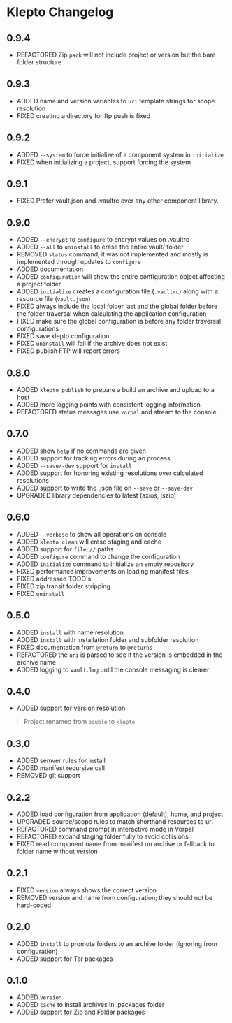 # Klepto Changelog

## 0.9.4

- REFACTORED Zip `pack` will not include project or version but the bare folder structure

## 0.9.3

- ADDED name and version variables to `uri` template strings for scope resolution
- FIXED creating a directory for ftp push is fixed

## 0.9.2

- ADDED `--system` to force initialize of a component system in `initialize`
- FIXED when initializing a project, support forcing the system

## 0.9.1

- FIXED Prefer vault.json and .vaultrc over any other component library.

## 0.9.0

- ADDED `--encrypt` to `configure` to encrypt values on .vaultrc
- ADDED `--all` to `uninstall` to erase the entire vault/ folder
- REMOVED `status` command, it was not implemented and mostly is implemented through updates to `configure`
- ADDED documentation
- ADDED `configuration` will show the entire configuration object affecting a project folder
- ADDED `initialize` creates a configuration file (`.vaultrc`) along with a resource file (`vault.json`)
- FIXED always include the local folder last and the global folder before the folder traversal when calculating the application configuration
- FIXED make sure the global configuration is before any folder traversal configurations
- FIXED save klepto configuration
- FIXED `uninstall` will fail if the archive does not exist
- FIXED publish FTP will report errors

## 0.8.0

- ADDED `klepto publish` to prepare a build an archive and upload to a host
- ADDED more logging points with consistent logging information
- REFACTORED status messages use `vorpal` and stream to the console

## 0.7.0

- ADDED show `help` if no commands are given
- ADDED support for tracking errors during an process
- ADDED `--save/-dev` support for `install`
- ADDED support for honoring existing resolutions over calculated resolutions
- ADDED support to write the <vault>.json file on `--save` or `--save-dev`
- UPGRADED library dependencies to latest (axios, jszip)

## 0.6.0

- ADDED `--verbose` to show all operations on console
- ADDED `klepto clean` will erase staging and cache
- ADDED support for `file://` paths
- ADDED `configure` command to change the configuration
- ADDED `initialize` command to initialize an empty repository
- FIXED performance improvements on loading manifest files
- FIXED addressed TODO's
- FIXED zip transit folder stripping
- FIXED `uninstall`

## 0.5.0

- ADDED `install` with name resolution
- ADDED `install` with installation folder and subfolder resolution
- FIXED documentation from `@return` to `@returns`
- REFACTORED the `uri` is parsed to see if the version is embedded in the archive name
- ADDED logging to `vault.log` until the console messaging is clearer

## 0.4.0

- ADDED support for version resolution

> Project renamed from `bauble` to `klepto`

## 0.3.0

- ADDED semver rules for install
- ADDED manifest recursive call
- REMOVED git support

## 0.2.2

- ADDED load configuration from application (default), home, and project
- UPGRADED source/scope rules to match shorthand resources to uri
- REFACTORED command prompt in interactive mode in Vorpal
- REFACTORED expand staging folder fully to avoid collisions
- FIXED read component name from manifest on archive or fallback to folder name without version

## 0.2.1

- FIXED `version` always shows the correct version
- REMOVED version and name from configuration; they should not be hard-coded

## 0.2.0

- ADDED `install` to promote folders to an archive folder (ignoring from configuration)
- ADDED support for Tar packages

## 0.1.0

- ADDED `version`
- ADDED `cache` to install archives in .packages folder
- ADDED support for Zip and Folder packages
